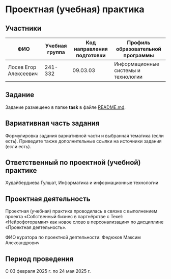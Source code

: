 # Проектная (учебная) практика

## Участники

| ФИО | Учебная группа | Код направления подготовки | Профиль образовательной программы |
|-|-|-|-|
| Лосев Егор Алексеевич | 241-332 | 09.03.03 | Информационные системы и технологии |

## Задание

Задание размещено в папке **task** в файле [README.md](task/README.md).

## Вариативная часть задания

Формулировка задания вариативной части и выбранная тематика (если есть). Приведите также дополнительные ссылки на источники задания (если есть).

## Ответственный по проектной (учебной) практике

Худайбердиева Гулшат, Информатика и информационные технологии


## Проектная деятельность

Проектная (учебная) практика проводилась в связке с выполнением проекта «Собственный бизнес в партнёрстве с Texel: «Нейрофоторамки» как новое слово в персонализации» по дисциплине «Проектная деятельность».

ФИО куратора по проектной деятельности: Федюков Максим Александрович

## Период проведения

С 03 февраля 2025 г. по 24 мая 2025 г.
